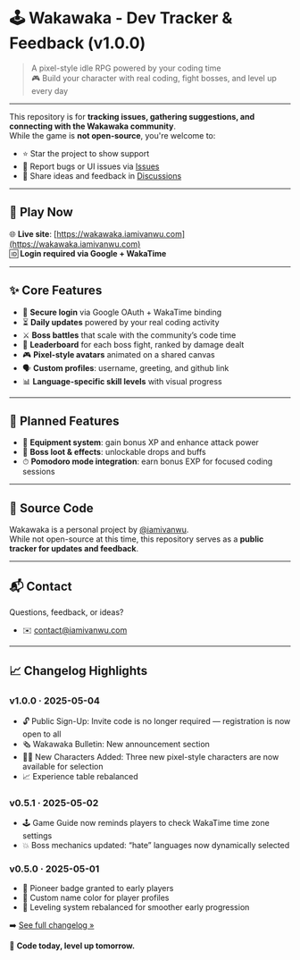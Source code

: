 # 🕹 Wakawaka - Dev Tracker & Feedback (v1.0.0)

> A pixel-style idle RPG powered by your coding time  
> 🎮 Build your character with real coding, fight bosses, and level up every day

---

This repository is for **tracking issues, gathering suggestions, and connecting with the Wakawaka community**.  
While the game is **not open-source**, you're welcome to:

- ⭐ Star the project to show support
- 🐞 Report bugs or UI issues via [Issues](https://github.com/iamivanwu/wakawaka/issues)
- 💬 Share ideas and feedback in [Discussions](https://github.com/iamivanwu/wakawaka/discussions)

---

## 🔗 Play Now

🌐 **Live site**: [https://wakawaka.iamivanwu.com](https://wakawaka.iamivanwu.com)  
🆔 **Login required via Google + WakaTime**

---

## ✨ Core Features

- 🔐 **Secure login** via Google OAuth + WakaTime binding
- ⏳ **Daily updates** powered by your real coding activity
- ⚔️ **Boss battles** that scale with the community’s code time
- 🏅 **Leaderboard** for each boss fight, ranked by damage dealt
- 🎮 **Pixel-style avatars** animated on a shared canvas
- 🗣 **Custom profiles**: username, greeting, and github link
- 📊 **Language-specific skill levels** with visual progress

---

## 🧭 Planned Features

- 💼 **Equipment system**: gain bonus XP and enhance attack power
- 🐉 **Boss loot & effects**: unlockable drops and buffs
- ⏱ **Pomodoro mode integration**: earn bonus EXP for focused coding sessions

---

## 📌 Source Code

Wakawaka is a personal project by [@iamivanwu](https://github.com/iamivanwu).  
While not open-source at this time, this repository serves as a **public tracker for updates and feedback**.

---

## 📬 Contact

Questions, feedback, or ideas?

- ✉️ [contact@iamivanwu.com](mailto:contact@iamivanwu.com)

---

## 📈 Changelog Highlights

### v1.0.0 · 2025-05-04

- 🔓 Public Sign-Up: Invite code is no longer required — registration is now open to all
- 🗞️ Wakawaka Bulletin: New announcement section
- 🧑‍🎨 New Characters Added: Three new pixel-style characters are now available for selection
- 📈 Experience table rebalanced

### v0.5.1 · 2025-05-02

- 🕹️ Game Guide now reminds players to check WakaTime time zone settings
- 💥 Boss mechanics updated: “hate” languages now dynamically selected

### v0.5.0 · 2025-05-01

- 🏅 Pioneer badge granted to early players
- 🎨 Custom name color for player profiles
- 🧱 Leveling system rebalanced for smoother early progression

➡️ [See full changelog »](./CHANGELOG.md)

🌱 **Code today, level up tomorrow.**
